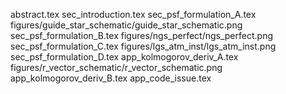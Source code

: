 abstract.tex
sec_introduction.tex
sec_psf_formulation_A.tex
figures/guide_star_schematic/guide_star_schematic.png
sec_psf_formulation_B.tex
figures/ngs_perfect/ngs_perfect.png
sec_psf_formulation_C.tex
figures/lgs_atm_inst/lgs_atm_inst.png
sec_psf_formulation_D.tex
app_kolmogorov_deriv_A.tex
figures/r_vector_schematic/r_vector_schematic.png
app_kolmogorov_deriv_B.tex
app_code_issue.tex


